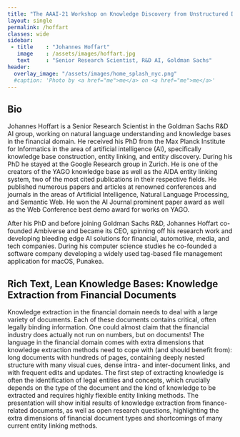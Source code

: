 ```yaml
---
title: "The AAAI-21 Workshop on Knowledge Discovery from Unstructured Data in Financial Services"
layout: single
permalink: /hoffart
classes: wide
sidebar:
 - title    : "Johannes Hoffart"
   image    : /assets/images/hoffart.jpg
   text     : "Senior Research Scientist, R&D AI, Goldman Sachs"
header:
  overlay_image: "/assets/images/home_splash_nyc.png"
  #caption: 'Photo by <a href="me">me</a> on <a href="me">me</a>'
---
```

<h2>Bio</h2>
Johannes Hoffart is a Senior Research Scientist in the Goldman Sachs R&D AI group, working on natural language understanding and knowledge bases in the financial domain. He received his PhD from the Max Planck Institute for Informatics in the area of artificial intelligence (AI), specifically knowledge base construction, entity linking, and entity discovery. During his PhD he stayed at the Google Research group in Zurich. He is one of the creators of the YAGO knowledge base as well as the AIDA entity linking system, two of the most cited publications in their respective fields. He published numerous papers and articles at renowned conferences and journals in the areas of Artificial Intelligence, Natural Language Processing, and Semantic Web. He won the AI Journal prominent paper award as well as the Web Conference best demo award for works on YAGO.

After his PhD and before joining Goldman Sachs R&D, Johannes Hoffart co-founded Ambiverse and became its CEO, spinning off his research work and developing bleeding edge AI solutions for financial, automotive, media, and tech companies. During his computer science studies he co-founded a software company developing a widely used tag-based file management application for macOS, Punakea.



<h2>Rich Text, Lean Knowledge Bases: Knowledge Extraction from Financial Documents</h2>

Knowledge extraction in the financial domain needs to deal with a large variety of documents. Each of these documents contains critical, often legally binding information. One could almost claim that the financial industry does actually not run on numbers, but on documents! The language in the financial domain comes with extra dimensions that knowledge extraction methods need to cope with (and should benefit from): long documents with hundreds of pages, containing deeply nested structure with many visual cues, dense intra- and inter-document links, and with frequent edits and updates. The first step of extracting knowledge is often the identification of legal entities and concepts, which crucially depends on the type of the document and the kind of knowledge to be extracted and requires highly flexible entity linking methods. The presentation will show initial results of knowledge extraction from finance-related documents, as well as open research questions, highlighting the extra dimensions of financial document types and shortcomings of many current entity linking methods.
